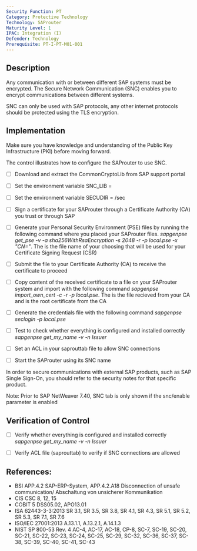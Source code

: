 ```yaml
---
Security Function: PT
Category: Protective Technology
Technology: SAProuter
Maturity Level: 1
IPAC: Integration (I)
Defender: Technology
Prerequisite: PT-I-PT-M01-001
---
```


## Description

Any communication with or between different SAP systems must be encrypted. The Secure Network Communication (SNC) enables you to encrypt communications between different systems.

SNC can only be used with SAP protocols, any other internet protocols should be protected using the TLS encryption.

## Implementation

Make sure you have knowledge and understanding of the Public Key Infrastructure (PKI) before moving forward.

The control illustrates how to configure the SAProuter to use SNC.

- [ ] Download and extract the CommonCryptoLib from SAP support portal

- [ ] Set the environment variable SNC_LIB = <path to the CommonCryptoLib>

- [ ] Set the environment variable SECUDIR = <saprouter directory>/sec

- [ ] Sign a certificate for your SAProuter through a Certificate Authority (CA) you trust or through SAP

- [ ] Generate your Personal Security Environment (PSE) files by running the following command where you placed your SAProuter files. *sapgenpse get_pse -v -a sha256WithRsaEncryption -s 2048 -r <csrfile> -p local.pse -x <password> "CN=<YOUR SPECIFIC CN>"*. The <csrfile> is the file name of your choosing that will be used for your Certificate Signing Request (CSR)

- [ ] Submit the <csrfile> file to your Certificate Authority (CA) to receive the certificate to proceed

- [ ]  Copy content of the received certificate to a file on your SAProuter system and import with the following command *sapgenpse import_own_cert -c <certca> -r <root CA certificate> -p local.pse*. The <certca> is the file recieved from your CA and <root CA certificate> is the root certificate from the CA

- [ ] Generate the credentials file with the following command *sapgenpse seclogin -p local.pse <pse password>*

- [ ] Test to check whether everything is configured and installed correctly *sapgenpse get_my_name -v -n Issuer*

- [ ] Set an ACL in your saprouttab file to allow SNC connections

- [ ] Start the SAProuter using its SNC name

In order to secure communications with external SAP products, such as SAP Single Sign-On, you should refer to the security notes for that specific product.

Note: Prior to SAP NetWeaver 7.40, SNC tab is only shown if the snc/enable parameter is enabled

## Verification of Control

- [ ] Verify whether everything is configured and installed correctly *sapgenpse get_my_name -v -n Issuer*
- [ ] Verify ACL file (saprouttab) to verify if SNC connections are allowed


## References:
- BSI APP.4.2 SAP-ERP-System, APP.4.2.A18 Disconnection of unsafe communication/ Abschaltung von unsicherer Kommunikation
- CIS CSC 8, 12, 15
- COBIT 5 DSS05.02, APO13.01
- ISA 62443-3-3:2013 SR 3.1, SR 3.5, SR 3.8, SR 4.1, SR 4.3, SR 5.1, SR 5.2, SR 5.3, SR 7.1, SR 7.6
- ISO/IEC 27001:2013 A.13.1.1, A.13.2.1, A.14.1.3
- NIST SP 800-53 Rev. 4 AC-4, AC-17, AC-18, CP-8, SC-7, SC-19, SC-20, SC-21, SC-22, SC-23, SC-24, SC-25, SC-29, SC-32, SC-36, SC-37, SC-38, SC-39, SC-40, SC-41, SC-43
